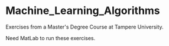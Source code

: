 # Machine_Learning_Algorithms
Exercises from a Master's Degree Course at Tampere University.

Need MatLab to run these exercises.
